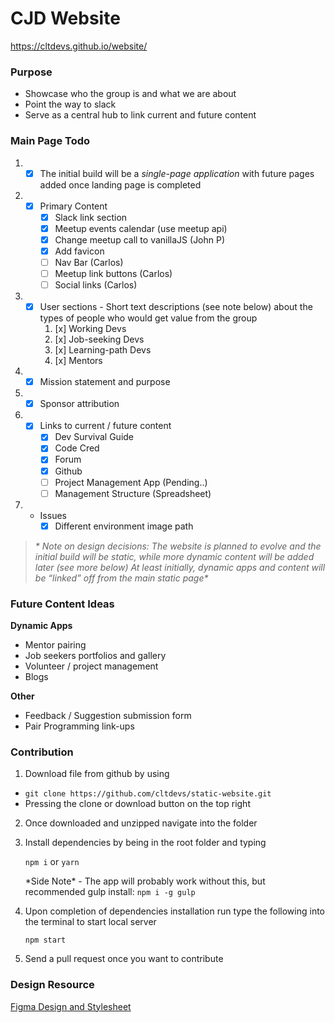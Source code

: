 # CJD Website

https://cltdevs.github.io/website/

### Purpose
  * Showcase who the group is and what we are about
  * Point the way to slack
  * Serve as a central hub to link current and future content

### Main Page Todo

1. - [x] The initial build will be a *single-page application* with future pages added once landing page is completed
2. - [x] Primary Content
     - [x] Slack link section
     - [x] Meetup events calendar (use meetup api)
     - [x] Change meetup call to vanillaJS (John P)
     - [x] Add favicon
     - [ ] Nav Bar (Carlos)
     - [ ] Meetup link buttons (Carlos)
     - [ ] Social links (Carlos)
3. - [x] User sections - Short text descriptions (see note below) about the types of people who would get value from the group
      1. [x] Working Devs
      2. [x] Job-seeking Devs
      3. [x] Learning-path Devs
      4. [x] Mentors
4. - [x] Mission statement and purpose
5. - [x] Sponsor attribution
6. - [x] Links to current / future content
     - [x] Dev Survival Guide
     - [x] Code Cred
     - [x] Forum
     - [x] Github
     - [ ] Project Management App (Pending..)
     - [ ] Management Structure (Spreadsheet)
7. - Issues
     - [x] Different environment image path

> _* Note on design decisions: The website is planned to evolve and the initial build will be static, while more dynamic content will be added later (see more below)
At least initially, dynamic apps and content will be “linked” off from the main static page*_

### Future Content Ideas

**Dynamic Apps**
* Mentor pairing
* Job seekers portfolios and gallery
* Volunteer / project management
* Blogs

**Other**
* Feedback / Suggestion submission form
* Pair Programming link-ups

### Contribution

1. Download file from github by using
  - `git clone https://github.com/cltdevs/static-website.git`
  - Pressing the clone or download button on the top right
2. Once downloaded and unzipped navigate into the folder
3. Install dependencies by being in the root folder and typing

   `npm i` or `yarn`

   \*Side Note\* - The app will probably work without this, but recommended gulp install:
   `npm i -g gulp`

4. Upon completion of dependencies installation run type the following into the terminal to start local server

   `npm start`

5. Send a pull request once you want to contribute

### Design Resource
[Figma Design and Stylesheet](https://www.figma.com/file/QvR9WHgbL1RSCRY8ceLepBuE/Charlotte-Junior-Developer)

